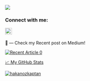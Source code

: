 ![](https://komarev.com/ghpvc/?username=hakanozkaptan&color=green)

### Connect with me:

[<img align="left" alt="Hakan Ozkaptan | LinkedIn" width="22px" src="https://raw.githubusercontent.com/peterthehan/peterthehan/master/assets/linkedin.svg" />][linkedin]

<br />

###

📝 — Check my Recent post on Medium!

<a target="_blank" href="https://github-readme-medium-recent-article.vercel.app/medium/@ozkaptanhakan/0"><img src="https://github-readme-medium-recent-article.vercel.app/medium/@ozkaptanhakan/0" alt="Recent Article 0"> 


📈 My GitHub Stats

<p align="left"> <img src="https://github-readme-stats.vercel.app/api?username=hakanozkaptan&show_icons=true&theme=gotham" alt="hakanozkaptan" />



[linkedin]: https://www.linkedin.com/in/hakanozkaptan/
